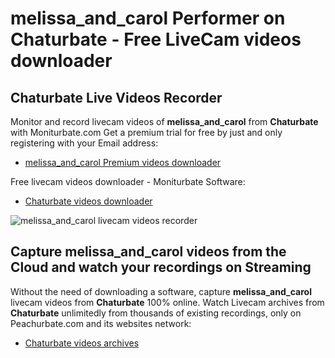 # melissa_and_carol Performer on Chaturbate - Free LiveCam videos downloader

## Chaturbate Live Videos Recorder

Monitor and record livecam videos of **melissa_and_carol** from **Chaturbate** with Moniturbate.com
Get a premium trial for free by just and only registering with your Email address:
* [melissa_and_carol Premium videos downloader](https://moniturbate.com/request-demo-licence-key.html)

Free livecam videos downloader - Moniturbate Software:
* [Chaturbate videos downloader](https://moniturbate.com/moniturbate-download-software.html)

![melissa_and_carol livecam videos recorder](https://peachurnet.com/templates/moniturbate-software.png)


## Capture melissa_and_carol videos from the Cloud and watch your recordings on Streaming

Without the need of downloading a software, capture **melissa_and_carol** livecam videos from **Chaturbate** 100% online.
Watch Livecam archives from **Chaturbate** unlimitedly from thousands of existing recordings, only on Peachurbate.com and its websites network:
* [Chaturbate videos archives](https://peachurnet.com/)